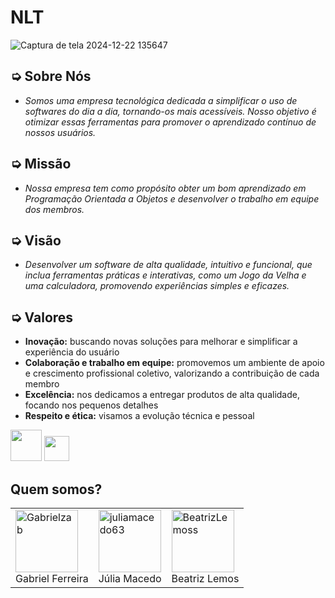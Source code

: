 
# NLT

  ![Captura de tela 2024-12-22 135647](https://github.com/user-attachments/assets/3dfb3d16-a8ea-43ca-94de-5cc8d7610a68)

## ➭ Sobre Nós
 
- _Somos uma empresa tecnológica dedicada a simplificar o uso de softwares do dia a dia, tornando-os mais acessíveis. Nosso objetivo é otimizar essas ferramentas para promover o aprendizado contínuo de nossos usuários._

## ➭ Missão 
- _Nossa empresa tem como propósito obter um bom aprendizado em Programação Orientada a Objetos e desenvolver o trabalho em equipe dos membros._

## ➭ Visão
- _Desenvolver um software de alta qualidade, intuitivo e funcional, que inclua ferramentas práticas e interativas, como um Jogo da Velha e uma calculadora, promovendo experiências simples e eficazes._

## ➭ Valores
- **Inovação:** buscando novas soluções para melhorar e simplificar a experiência do usuário
- **Colaboração e trabalho em equipe:** promovemos um ambiente de apoio e crescimento profissional coletivo, valorizando a contribuição de cada membro
- **Excelência:** nos dedicamos a entregar produtos de alta qualidade, focando nos pequenos detalhes
- **Respeito e ética:** visamos a evolução técnica e pessoal

<div>
  <img height="50cm" src="https://cdn.jsdelivr.net/gh/devicons/devicon@latest/icons/java/java-original.svg" />

<img height="40cm" src="https://cdn.jsdelivr.net/gh/devicons/devicon@latest/icons/eclipse/eclipse-original.svg" />

##

## Quem somos?

|   |   |   |
|---|---|---|
| <a href="https://github.com/Gabrielzab" target="_blank"><img src="https://avatars.githubusercontent.com/Gabrielzab" alt="Gabrielzab" width="100" height="100" /></a> <br>Gabriel Ferreira | <a href="https://github.com/juliamacedo63" target="_blank"><img src="https://avatars.githubusercontent.com/juliamacedo63" alt="juliamacedo63" width="100" height="100" /></a> <br>Júlia Macedo | <a href="https://github.com/BeatrizLemoss" target="_blank"><img src="https://avatars.githubusercontent.com/BeatrizLemoss" alt="BeatrizLemoss" width="100" height="100" /></a> <br>Beatriz Lemos |



